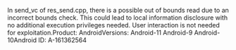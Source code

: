 In send_vc of res_send.cpp, there is a possible out of bounds read due to an incorrect bounds check. This could lead to local information disclosure with no additional execution privileges needed. User interaction is not needed for exploitation.Product: AndroidVersions: Android-11 Android-9 Android-10Android ID: A-161362564